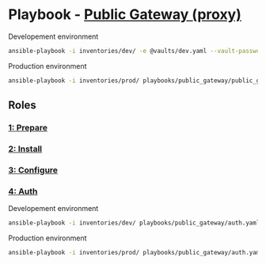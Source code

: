 # Playbook - [Public Gateway (proxy)](.)

Developement environment

```sh
ansible-playbook -i inventories/dev/ -e @vaults/dev.yaml --vault-password-file=.dev_ansible_vault_pass playbooks/public_gateway/public_gateway.yaml
```

Production environment

```sh
ansible-playbook -i inventories/prod/ playbooks/public_gateway/public_gateway.yaml
```

## Roles

### [1: Prepare](./prepare/)

### [2: Install](./install/)

### [3: Configure](./configure/)

### [4: Auth](./auth/)

Developement environment

```sh
ansible-playbook -i inventories/dev/ playbooks/public_gateway/auth.yaml
```

Production environment

```sh
ansible-playbook -i inventories/prod/ playbooks/public_gateway/auth.yaml
```
